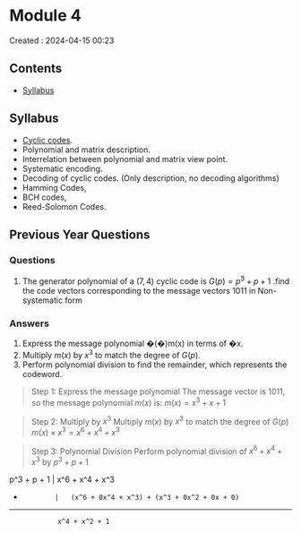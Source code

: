 # Module 4
Created : 2024-04-15 00:23


## Contents
- [Syllabus](#syllabus)

## Syllabus
- [Cyclic codes]().
- Polynomial and matrix description.
- Interrelation between polynomial and matrix view point.
- Systematic encoding.
- Decoding of cyclic codes.
(Only description, no decoding algorithms)
- Hamming Codes,
- BCH codes,
- Reed-Solomon Codes.

## Previous Year Questions
### Questions
1. The generator polynomial of a $(7,4)$ cyclic code is $G(p) = p^3 + p +1$ .find the code vectors corresponding to the message vectors $1011$ in Non-systematic form
### Answers

1. Express the message polynomial �(�)m(x) in terms of �x.
2. Multiply $m(x)$ by $x^3$ to match the degree of $G(p)$.
3. Perform polynomial division to find the remainder, which represents the codeword.
>Step 1: Express the message polynomial
The message vector is $1011$, so the message polynomial $m(x)$ is:
> $m(x) = x^3 + x + 1$

>Step 2: Multiply by $x^3$
>Multiply $m(x)$ by $x^3$ to match the degree of $G(p)$
>$m(x) \times x^3 = x^6 +x^4 + x^3$

>Step 3: Polynomial Division
>Perform polynomial division of $x^6 +x^4 + x^3$ by $p^3 + p + 1$
>

 p^3 + p + 1   |   x^6 + x^4 + x^3
 -             |   (x^6 + 0x^4 + x^3) + (x^3 + 0x^2 + 0x + 0)
--------------------------
                x^4 + x^2 + 1

